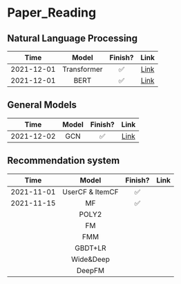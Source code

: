 # Paper_Reading

## Natural Language Processing
|Time|Model|Finish?|Link|
|:-:|:-:|:-:|:-:|
|2021-12-01|Transformer|✅|[Link](https://github.com/HenryWang628/Paper_Reading/tree/main/Transformer)|
|2021-12-01|BERT|✅|[Link](https://github.com/HenryWang628/Paper_Reading/tree/main/BERT)|

## General Models
|Time|Model|Finish?|Link|
|:-:|:-:|:-:|:-:|
|2021-12-02|GCN|✅|[Link](https://distill.pub/2021/gnn-intro/) |

## Recommendation system
|Time|Model|Finish?|Link|
|:-:|:-:|:-:|:-:|
|2021-11-01|UserCF & ItemCF | ✅ ||
|2021-11-15|MF| ✅ ||
||POLY2|||
||FM|||
||FMM|||
||GBDT+LR|||
||Wide&Deep|||
||DeepFM|||
